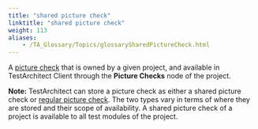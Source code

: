 ```yaml
--- 
title: "shared picture check"
linktitle: "shared picture check"
weight: 113
aliases: 
    - /TA_Glossary/Topics/glossarySharedPictureCheck.html
---
```


A [picture check](/TA_Glossary/Topics/glossaryPictureCheck.html) that is owned by a given project, and available in TestArchitect Client through the **Picture Checks** node of the project.

**Note:** TestArchitect can store a picture check as either a shared picture check or [regular picture check](/TA_Glossary/Topics/glossaryRegularPictureCheck.html). The two types vary in terms of where they are stored and their scope of availability. A shared picture check of a project is available to all test modules of the project.

